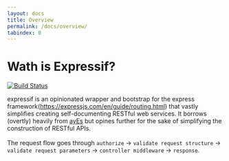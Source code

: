 ```yaml
---
layout: docs
title: Overview
permalink: /docs/overview/
tabindex: 0
---
```


# Wath is Expressif?

[![Build Status](https://travis-ci.com/rebelstackio/expressif.svg?branch=develop)](https://travis-ci.com/rebelstackio/expressif)

expressif is an opinionated wrapper and bootstrap for the express framework(https://expressjs.com/en/guide/routing.html) that vastly simplifies creating self-documenting RESTful web services. It borrows (overtly) heavily from [ayEs](https://github.com/rebelstackio/ayEs) but opines further for the sake of simplifying the construction of RESTful APIs.
<br/>
<br/>
The request flow goes through `authorize` -> `validate request structure` -> `validate request parameters` -> `controller middleware` -> `response`.
